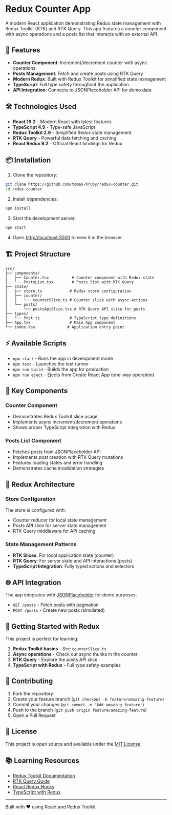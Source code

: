 # Redux Counter App

A modern React application demonstrating Redux state management with Redux Toolkit (RTK) and RTK Query. This app features a counter component with async operations and a posts list that interacts with an external API.

## 🚀 Features

- **Counter Component**: Increment/decrement counter with async operations
- **Posts Management**: Fetch and create posts using RTK Query
- **Modern Redux**: Built with Redux Toolkit for simplified state management
- **TypeScript**: Full type safety throughout the application
- **API Integration**: Connects to JSONPlaceholder API for demo data

## 🛠️ Technologies Used

- **React 19.2** - Modern React with latest features
- **TypeScript 4.9** - Type-safe JavaScript
- **Redux Toolkit 2.9** - Simplified Redux state management
- **RTK Query** - Powerful data fetching and caching
- **React Redux 9.2** - Official React bindings for Redux

## 📦 Installation

1. Clone the repository:
```bash
git clone https://github.com/tomas-hruby/redux-counter.git
cd redux-counter
```

2. Install dependencies:
```bash
npm install
```

3. Start the development server:
```bash
npm start
```

4. Open [http://localhost:3000](http://localhost:3000) to view it in the browser.

## 🏗️ Project Structure

```
src/
├── components/
│   ├── Counter.tsx          # Counter component with Redux state
│   └── PostsList.tsx        # Posts list with RTK Query
├── state/
│   ├── store.ts            # Redux store configuration
│   ├── counter/
│   │   └── counterSlice.ts # Counter slice with async actions
│   └── posts/
│       └── postsApiSlice.tsx # RTK Query API slice for posts
├── types/
│   └── Post.ts             # TypeScript type definitions
├── App.tsx                 # Main App component
└── index.tsx              # Application entry point
```

## ⚡ Available Scripts

- `npm start` - Runs the app in development mode
- `npm test` - Launches the test runner
- `npm run build` - Builds the app for production
- `npm run eject` - Ejects from Create React App (one-way operation)

## 🔧 Key Components

### Counter Component
- Demonstrates Redux Toolkit slice usage
- Implements async increment/decrement operations
- Shows proper TypeScript integration with Redux

### Posts List Component
- Fetches posts from JSONPlaceholder API
- Implements post creation with RTK Query mutations
- Features loading states and error handling
- Demonstrates cache invalidation strategies

## 🎯 Redux Architecture

### Store Configuration
The store is configured with:
- Counter reducer for local state management
- Posts API slice for server state management
- RTK Query middleware for API caching

### State Management Patterns
- **RTK Slices**: For local application state (counter)
- **RTK Query**: For server state and API interactions (posts)
- **TypeScript Integration**: Fully typed actions and selectors

## 🌐 API Integration

The app integrates with [JSONPlaceholder](https://jsonplaceholder.typicode.com/) for demo purposes:
- `GET /posts` - Fetch posts with pagination
- `POST /posts` - Create new posts (simulated)

## 🚀 Getting Started with Redux

This project is perfect for learning:
1. **Redux Toolkit basics** - See `counterSlice.ts`
2. **Async operations** - Check out async thunks in the counter
3. **RTK Query** - Explore the posts API slice
4. **TypeScript with Redux** - Full type safety examples

## 🤝 Contributing

1. Fork the repository
2. Create your feature branch (`git checkout -b feature/amazing-feature`)
3. Commit your changes (`git commit -m 'Add amazing feature'`)
4. Push to the branch (`git push origin feature/amazing-feature`)
5. Open a Pull Request

## 📝 License

This project is open source and available under the [MIT License](LICENSE).

## 📚 Learning Resources

- [Redux Toolkit Documentation](https://redux-toolkit.js.org/)
- [RTK Query Guide](https://redux-toolkit.js.org/rtk-query/overview)
- [React Redux Hooks](https://react-redux.js.org/api/hooks)
- [TypeScript with Redux](https://redux-toolkit.js.org/usage/usage-with-typescript)

---

Built with ❤️ using React and Redux Toolkit
